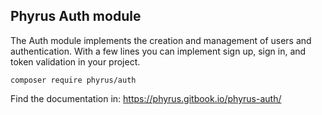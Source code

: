 ﻿## Phyrus Auth module

The Auth module implements the creation and management of users and authentication. With a few lines you can implement sign up, sign in, and token validation in your project.

    composer require phyrus/auth

Find the documentation in: https://phyrus.gitbook.io/phyrus-auth/